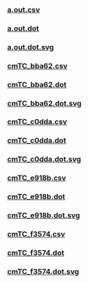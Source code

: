 ### [a.out.csv](a.out.csv)
### [a.out.dot](a.out.dot)
### [a.out.dot.svg](a.out.dot.svg)
### [cmTC_bba62.csv](cmTC_bba62.csv)
### [cmTC_bba62.dot](cmTC_bba62.dot)
### [cmTC_bba62.dot.svg](cmTC_bba62.dot.svg)
### [cmTC_c0dda.csv](cmTC_c0dda.csv)
### [cmTC_c0dda.dot](cmTC_c0dda.dot)
### [cmTC_c0dda.dot.svg](cmTC_c0dda.dot.svg)
### [cmTC_e918b.csv](cmTC_e918b.csv)
### [cmTC_e918b.dot](cmTC_e918b.dot)
### [cmTC_e918b.dot.svg](cmTC_e918b.dot.svg)
### [cmTC_f3574.csv](cmTC_f3574.csv)
### [cmTC_f3574.dot](cmTC_f3574.dot)
### [cmTC_f3574.dot.svg](cmTC_f3574.dot.svg)
